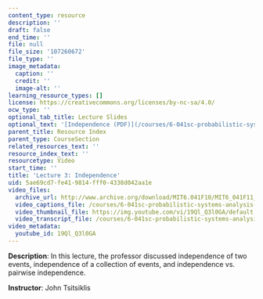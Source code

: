 ```yaml
---
content_type: resource
description: ''
draft: false
end_time: ''
file: null
file_size: '107260672'
file_type: ''
image_metadata:
  caption: ''
  credit: ''
  image-alt: ''
learning_resource_types: []
license: https://creativecommons.org/licenses/by-nc-sa/4.0/
ocw_type: ''
optional_tab_title: Lecture Slides
optional_text: '[Independence (PDF)](/courses/6-041sc-probabilistic-systems-analysis-and-applied-probability-fall-2013/resources/mit6_041scf13_l03)'
parent_title: Resource Index
parent_type: CourseSection
related_resources_text: ''
resource_index_text: ''
resourcetype: Video
start_time: ''
title: 'Lecture 3: Independence'
uid: 5ae69cd7-fe41-9814-fff0-4338d042aa1e
video_files:
  archive_url: http://www.archive.org/download/MIT6.041F10/MIT6_041F11_lec03_300k.mp4
  video_captions_file: /courses/6-041sc-probabilistic-systems-analysis-and-applied-probability-fall-2013/19Ql_Q3l0GA_captions.webvtt
  video_thumbnail_file: https://img.youtube.com/vi/19Ql_Q3l0GA/default.jpg
  video_transcript_file: /courses/6-041sc-probabilistic-systems-analysis-and-applied-probability-fall-2013/19Ql_Q3l0GA_transcript.pdf
video_metadata:
  youtube_id: 19Ql_Q3l0GA
---
```

**Description**: In this lecture, the professor discussed independence of two events, independence of a collection of events, and independence vs. pairwise independence.

**Instructor**: John Tsitsiklis